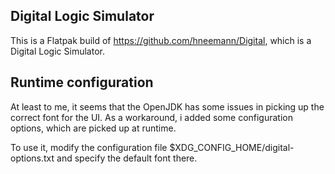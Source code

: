 ## Digital Logic Simulator ##

This is a Flatpak build of https://github.com/hneemann/Digital, which is a Digital Logic Simulator.

## Runtime configuration ##

At least to me, it seems that the OpenJDK has some issues in picking up the correct font
for the UI. As a workaround, i added some configuration options, which are picked up at runtime.

To use it, modify the configuration file $XDG_CONFIG_HOME/digital-options.txt and specify
the default font there.


